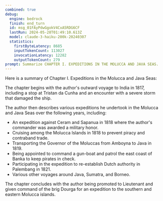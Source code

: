 ```yaml
---
combined: true
debug:
  engine: bedrock
  finish: end_turn
  id: msg_01FAyPdwGgokV4CxA5RDG6CF
  lastRun: 2024-05-28T01:49:10.613Z
  model: claude-3-haiku-200k-20240307
  statistics:
    firstByteLatency: 8685
    inputTokenCount: 113027
    invocationLatency: 12282
    outputTokenCount: 279
prompt: Summarize CHAPTER I. EXPEDITIONS IN THE MOLUCCA AND JAVA SEAS.
---
```


Here is a summary of Chapter I. Expeditions in the Molucca and Java Seas:

The chapter begins with the author's outward voyage to India in 1817, including a stop at Tristan da Cunha and an encounter with a severe storm that damaged the ship. 

The author then describes various expeditions he undertook in the Molucca and Java Seas over the following years, including:

- An expedition against Ceram and Sapanua in 1818 where the author's commander was awarded a military honor. 
- Cruising among the Molucca Islands in 1818 to prevent piracy and contraband trade.
- Transporting the Governor of the Moluccas from Amboyna to Java in 1819.
- Being appointed to command a gun-boat and patrol the east coast of Banka to keep pirates in check.
- Participating in the expedition to re-establish Dutch authority in Palembang in 1821.
- Various other voyages around Java, Sumatra, and Borneo.

The chapter concludes with the author being promoted to Lieutenant and given command of the brig Dourga for an expedition to the southern and eastern Molucca islands.